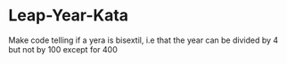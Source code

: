 # Leap-Year-Kata

Make code telling if a yera is bisextil, i.e that the year can be divided by 4 but not by 100 except for 400
